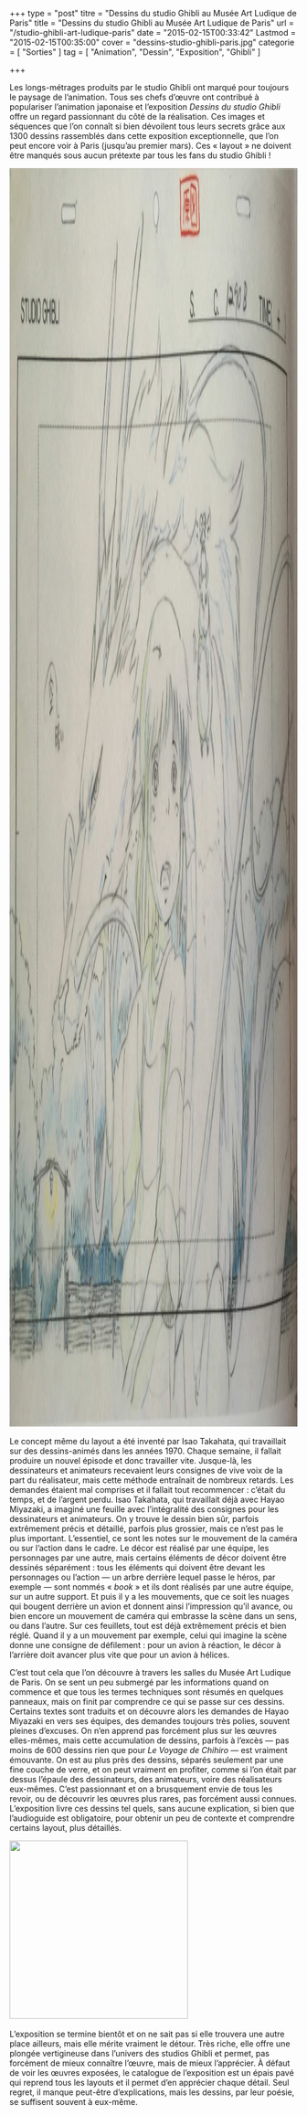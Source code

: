 +++
type = "post"
titre = "Dessins du studio Ghibli au Musée Art Ludique de Paris"
title = "Dessins du studio Ghibli au Musée Art Ludique de Paris"
url = "/studio-ghibli-art-ludique-paris"
date = "2015-02-15T00:33:42"
Lastmod = "2015-02-15T00:35:00"
cover = "dessins-studio-ghibli-paris.jpg"
categorie = [ "Sorties" ]
tag = [ "Animation", "Dessin", "Exposition", "Ghibli" ]

+++

<p>Les longs-métrages produits par le studio Ghibli ont marqué pour toujours le paysage de l&rsquo;animation. Tous ses chefs d&rsquo;œuvre ont contribué à populariser l&rsquo;animation japonaise et l&rsquo;exposition <em>Dessins du studio Ghibli</em> offre un regard passionnant du côté de la réalisation. Ces images et séquences que l&rsquo;on connaît si bien dévoilent tous leurs secrets grâce aux 1300 dessins rassemblés dans cette exposition exceptionnelle, que l&rsquo;on peut encore voir à Paris (jusqu&rsquo;au premier mars). Ces « layout » ne doivent être manqués sous aucun prétexte par tous les fans du studio Ghibli !</p>
<img src="Ghbili2.jpeg" alt="Ghbili2" width="3207" height="2204" class="aligncenter size-full wp-image-13144" />
<p>Le concept même du layout a été inventé par Isao Takahata, qui travaillait sur des dessins-animés dans les années 1970. Chaque semaine, il fallait produire un nouvel épisode et donc travailler vite. Jusque-là, les dessinateurs et animateurs recevaient leurs consignes de vive voix de la part du réalisateur, mais cette méthode entraînait de nombreux retards. Les demandes étaient mal comprises et il fallait tout recommencer : c&rsquo;était du temps, et de l&rsquo;argent perdu. Isao Takahata, qui travaillait déjà avec Hayao Miyazaki, a imaginé une feuille avec l&rsquo;intégralité des consignes pour les dessinateurs et animateurs. On y trouve le dessin bien sûr, parfois extrêmement précis et détaillé, parfois plus grossier, mais ce n&rsquo;est pas le plus important. L&rsquo;essentiel, ce sont les notes sur le mouvement de la caméra ou sur l&rsquo;action dans le cadre. Le décor est réalisé par une équipe, les personnages par une autre, mais certains éléments de décor doivent être dessinés séparément : tous les éléments qui doivent être devant les personnages ou l&rsquo;action — un arbre derrière lequel passe le héros, par exemple — sont nommés « <em>book</em> » et ils dont réalisés par une autre équipe, sur un autre support. Et puis il y a les mouvements, que ce soit les nuages qui bougent derrière un avion et donnent ainsi l&rsquo;impression qu&rsquo;il avance, ou bien encore un mouvement de caméra qui embrasse la scène dans un sens, ou dans l&rsquo;autre. Sur ces feuillets, tout est déjà extrêmement précis et bien réglé. Quand il y a un mouvement par exemple, celui qui imagine la scène donne une consigne de défilement : pour un avion à réaction, le décor à l&rsquo;arrière doit avancer plus vite que pour un avion à hélices.</p>
<p>C&rsquo;est tout cela que l&rsquo;on découvre à travers les salles du Musée Art Ludique de Paris. On se sent un peu submergé par les informations quand on commence et que tous les termes techniques sont résumés en quelques panneaux, mais on finit par comprendre ce qui se passe sur ces dessins. Certains textes sont traduits et on découvre alors les demandes de Hayao Miyazaki en vers ses équipes, des demandes toujours très polies, souvent pleines d&rsquo;excuses. On n&rsquo;en apprend pas forcément plus sur les œuvres elles-mêmes, mais cette accumulation de dessins, parfois à l&rsquo;excès — pas moins de 600 dessins rien que pour <em>Le Voyage de Chihiro</em> — est vraiment émouvante. On est au plus près des dessins, séparés seulement par une fine couche de verre, et on peut vraiment en profiter, comme si l&rsquo;on était par dessus l&rsquo;épaule des dessinateurs, des animateurs, voire des réalisateurs eux-mêmes. C&rsquo;est passionnant et on a brusquement envie de tous les revoir, ou de découvrir les œuvres plus rares, pas forcément aussi connues. L&rsquo;exposition livre ces dessins tel quels, sans aucune explication, si bien que l&rsquo;audioguide est obligatoire, pour obtenir un peu de contexte et comprendre certains layout, plus détaillés.</p>
<div class="tiled-gallery type-square tiled-gallery-unresized" data-original-width="950" data-carousel-extra='{&quot;blog_id&quot;:1,&quot;permalink&quot;:&quot;http:\/\/voiretmanger.fr\/studio-ghibli-art-ludique-paris\/&quot;,&quot;likes_blog_id&quot;:41913266}' > <div class="gallery-row" style="width: 950px; height: 316px;" data-original-width="950" data-original-height="316" > <div class="gallery-group" style="width: 316px; height: 316px;" data-original-width="316" data-original-height="316" > <div class="tiled-gallery-item"> <a href="http://voiretmanger.fr/studio-ghibli-art-ludique-paris/ghbili4/" border="0"> <img data-attachment-id="13146" data-orig-file="http://voiretmanger.fr/wp-content/2015/02/Ghbili4.jpeg" data-orig-size="2701,1788" data-comments-opened="1" data-image-meta="{&quot;aperture&quot;:&quot;0&quot;,&quot;credit&quot;:&quot;&quot;,&quot;camera&quot;:&quot;&quot;,&quot;caption&quot;:&quot;&quot;,&quot;created_timestamp&quot;:&quot;0&quot;,&quot;copyright&quot;:&quot;&quot;,&quot;focal_length&quot;:&quot;0&quot;,&quot;iso&quot;:&quot;0&quot;,&quot;shutter_speed&quot;:&quot;0&quot;,&quot;title&quot;:&quot;&quot;,&quot;orientation&quot;:&quot;0&quot;}" data-image-title="Ghbili4" data-image-description="" data-medium-file="http://voiretmanger.fr/wp-content/2015/02/Ghbili4-755x500.jpeg" data-large-file="http://voiretmanger.fr/wp-content/2015/02/Ghbili4-1600x1059.jpeg" src="Ghbili1.jpeg?w=312&h=312&crop=1" width="312" height="312" data-original-width="312" data-original-height="312" title="Ghbili1" alt="" style="width: 312px; height: 312px;" /> </a> </div> </div> </div> </div>
<p>L&rsquo;exposition se termine bientôt et on ne sait pas si elle trouvera une autre place ailleurs, mais elle mérite vraiment le détour. Très riche, elle offre une plongée vertigineuse dans l&rsquo;univers des studios Ghibli et permet, pas forcément de mieux connaître l&rsquo;œuvre, mais de mieux l&rsquo;apprécier. À défaut de voir les œuvres exposées, le catalogue de l&rsquo;exposition est un épais pavé qui reprend tous les layouts et il permet d&rsquo;en apprécier chaque détail. Seul regret, il manque peut-être d&rsquo;explications, mais les dessins, par leur poésie, se suffisent souvent à eux-même.</p>

